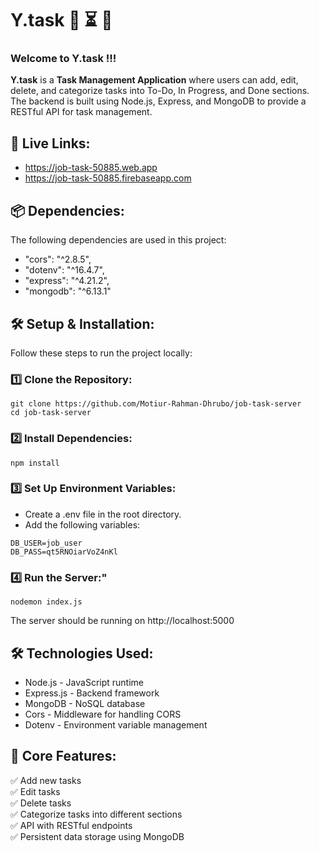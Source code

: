 # Y.task 📝 ⏳ 📅

### Welcome to Y.task !!!

**Y.task** is a **Task Management Application** where users can add, edit, delete, and categorize tasks into To-Do, In Progress, and Done sections. The backend is built using Node.js, Express, and MongoDB to provide a RESTful API for task management.

## 🔗 Live Links:

- https://job-task-50885.web.app
- https://job-task-50885.firebaseapp.com

## 📦 Dependencies:

The following dependencies are used in this project:

- "cors": "^2.8.5",
- "dotenv": "^16.4.7",
- "express": "^4.21.2",
- "mongodb": "^6.13.1"

## 🛠️ Setup & Installation:

Follow these steps to run the project locally:

### 1️⃣ Clone the Repository:

```
git clone https://github.com/Motiur-Rahman-Dhrubo/job-task-server
cd job-task-server
```

### 2️⃣ Install Dependencies:

```
npm install
```

### 3️⃣ Set Up Environment Variables:

- Create a .env file in the root directory.
- Add the following variables:

```
DB_USER=job_user
DB_PASS=qt5RNOiarVoZ4nKl
```

### 4️⃣ Run the Server:"

```
nodemon index.js
```

The server should be running on http://localhost:5000

## 🛠️ Technologies Used:

- Node.js - JavaScript runtime
- Express.js - Backend framework
- MongoDB - NoSQL database
- Cors - Middleware for handling CORS
- Dotenv - Environment variable management

## 📌 Core Features:

✅ Add new tasks <br>
✅ Edit tasks <br>
✅ Delete tasks <br>
✅ Categorize tasks into different sections <br>
✅ API with RESTful endpoints <br>
✅ Persistent data storage using MongoDB